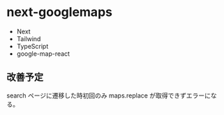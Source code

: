 # next-googlemaps

- Next
- Tailwind
- TypeScript
- google-map-react

## 改善予定

search ページに遷移した時初回のみ maps.replace が取得できずエラーになる。
